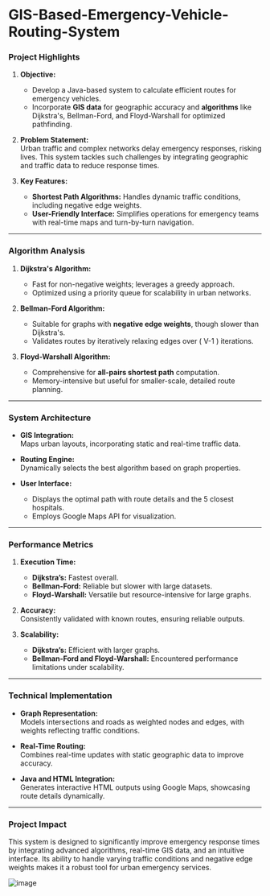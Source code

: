 # GIS-Based-Emergency-Vehicle-Routing-System

### **Project Highlights**
1. **Objective:**  
   - Develop a Java-based system to calculate efficient routes for emergency vehicles.
   - Incorporate **GIS data** for geographic accuracy and **algorithms** like Dijkstra's, Bellman-Ford, and Floyd-Warshall for optimized pathfinding.

2. **Problem Statement:**  
   Urban traffic and complex networks delay emergency responses, risking lives. This system tackles such challenges by integrating geographic and traffic data to reduce response times.

3. **Key Features:**  
   - **Shortest Path Algorithms:** Handles dynamic traffic conditions, including negative edge weights.
   - **User-Friendly Interface:** Simplifies operations for emergency teams with real-time maps and turn-by-turn navigation.

---

### **Algorithm Analysis**
1. **Dijkstra's Algorithm:**  
   - Fast for non-negative weights; leverages a greedy approach.
   - Optimized using a priority queue for scalability in urban networks.

2. **Bellman-Ford Algorithm:**  
   - Suitable for graphs with **negative edge weights**, though slower than Dijkstra's.
   - Validates routes by iteratively relaxing edges over \( V-1 \) iterations.

3. **Floyd-Warshall Algorithm:**  
   - Comprehensive for **all-pairs shortest path** computation.
   - Memory-intensive but useful for smaller-scale, detailed route planning.

---

### **System Architecture**
- **GIS Integration:**  
   Maps urban layouts, incorporating static and real-time traffic data.
  
- **Routing Engine:**  
   Dynamically selects the best algorithm based on graph properties.
  
- **User Interface:**  
   - Displays the optimal path with route details and the 5 closest hospitals.
   - Employs Google Maps API for visualization.

---

### **Performance Metrics**
1. **Execution Time:**  
   - **Dijkstra’s:** Fastest overall.  
   - **Bellman-Ford:** Reliable but slower with large datasets.  
   - **Floyd-Warshall:** Versatile but resource-intensive for large graphs.

2. **Accuracy:**  
   Consistently validated with known routes, ensuring reliable outputs.

3. **Scalability:**  
   - **Dijkstra’s:** Efficient with larger graphs.  
   - **Bellman-Ford and Floyd-Warshall:** Encountered performance limitations under scalability.

---

### **Technical Implementation**
- **Graph Representation:**  
   Models intersections and roads as weighted nodes and edges, with weights reflecting traffic conditions.

- **Real-Time Routing:**  
   Combines real-time updates with static geographic data to improve accuracy.

- **Java and HTML Integration:**  
   Generates interactive HTML outputs using Google Maps, showcasing route details dynamically.

---

### **Project Impact**
This system is designed to significantly improve emergency response times by integrating advanced algorithms, real-time GIS data, and an intuitive interface. Its ability to handle varying traffic conditions and negative edge weights makes it a robust tool for urban emergency services.

![image](https://github.com/user-attachments/assets/09fbdb26-461b-4959-9a12-7231da658d86)

